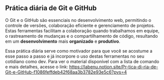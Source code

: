 ## Prática diária de Git e GitHub

O Git e o GitHub são essenciais no desenvolvimento web, permitindo o controle de versões, colaboração eficiente e gerenciamento de projetos. Estas ferramentas facilitam a colaboração quando trabalhamos em equipe, o rastreamento de mudanças e o compartilhamento de código, resultando em um **desenvolvimento** mais **organizado** e **produtivo**.

Essa prática diária serve como motivador para que você se acostume a esse passo a passo e já incorpore o uso destas ferramentas no seu cotidiano como dev.
Para ver o material disponível com a lista de comando e mais detalhes, acesse o link:
https://labenu.notion.site/Pr-tica-di-ria-de-Git-e-GitHub-f1086feffdeb42f68aa3b3782e93e5c6?pvs=4
